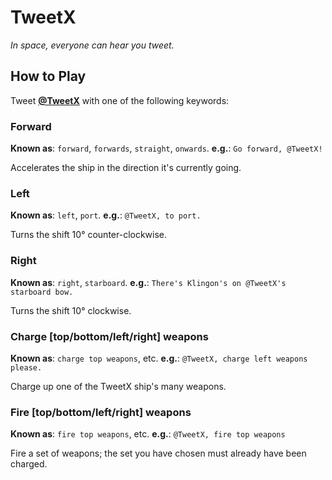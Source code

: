 # TweetX
*In space, everyone can hear you tweet.*

## How to Play
Tweet [**@TweetX**](https://twitter.com/TweetX) with one of the following keywords:

### Forward
**Known as**: `forward`, `forwards`, `straight`, `onwards`.
**e.g.**: `Go forward, @TweetX!`

Accelerates the ship in the direction it's currently going.

### Left
**Known as**: `left`, `port`.
**e.g.**: `@TweetX, to port.`

Turns the shift 10° counter-clockwise.

### Right
**Known as**: `right`, `starboard`.
**e.g.**: `There's Klingon's on @TweetX's starboard bow.`

Turns the shift 10° clockwise.

### Charge [top/bottom/left/right] weapons
**Known as**: `charge top weapons`, etc.
**e.g.**: `@TweetX, charge left weapons please.`

Charge up one of the TweetX ship's many weapons.

### Fire [top/bottom/left/right] weapons 
**Known as**: `fire top weapons`, etc.
**e.g.**: `@TweetX, fire top weapons`

Fire a set of weapons; the set you have chosen must already have been charged.
